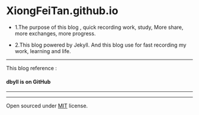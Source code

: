 # XiongFeiTan.github.io

* 1.The purpose of this blog , quick recording work, study,  More share, more exchanges, more progress.

* 2.This blog powered by Jekyll. And this blog use for fast recording my work, learning and life.

---
This blog reference :

#### dbyll is on GitHub

---

---

Open sourced under [MIT](http://opensource.org/licenses/MIT) license.

